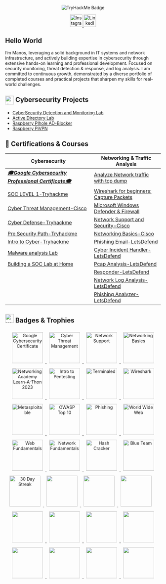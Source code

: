 

<p align="center">
  <img src="https://tryhackme-badges.s3.amazonaws.com/manolis25.png" alt="TryHackMe Badge" />
</p>
<p align="center">
  <a href="https://instagram.com/manolis.atsas" target="_blank">
    <img src="https://img.icons8.com/fluent/48/000000/instagram-new.png" alt="Instagram" width="40px"/>
  </a>
  <a href="https://linkedin.com/in/manolis-atsas" target="_blank">
    <img src="https://img.icons8.com/fluent/48/000000/linkedin.png" alt="LinkedIn" width="40px"/>
  </a>
</p>

## Hello World
I’m Manos, leveraging a solid background in IT systems and network infrastructure, and actively building expertise in cybersecurity through extensive hands-on learning and professional development. Focused on security monitoring, threat detection & response, and log analysis. I am committed to continuous growth, demonstrated by a diverse portfolio of completed courses and practical projects that sharpen my skills for real-world challenges.

## <img src="https://img.icons8.com/color/48/concept.png" alt="concept" width="28" height="28" style="vertical-align:middle;"/> Cybersecurity Projects
  - [CyberSecurity Detection and Monitoring Lab](https://github.com/ManolisCraftedTech/LabProject)
  - [Active Directory Lab](https://github.com/ManolisCraftedTech/LabProject)
  - [Raspberry PIhole AD-Blocker](https://github.com/ManolisCraftedTech/RaspberryDNS)
  - [Raspberry PiVPN](https://github.com/ManolisCraftedTech/pivpn)
  
## 📜 Certifications & Courses  
| **Cybersecurity** | **Networking & Traffic Analysis** |
|-------------------|-----------------------------------|
| ***[🎓Google Cybersecurity Professional Certificate🎓](https://www.coursera.org/account/accomplishments/specialization/WB5A7986YEUU)*** | [Analyze Network traffic with tcp dump](https://www.coursera.org/account/accomplishments/records/CDJBB5VAL564) | |
| [SOC LEVEL 1-Tryhackme](https://tryhackme-certificates.s3-eu-west-1.amazonaws.com/THM-QHQFIKDBEJ.png) | [Wireshark for beginners: Capture Packets](https://www.coursera.org/account/accomplishments/records/8PWH4S8CG3K8) | |
| [Cyber Threat Management-Cisco](https://www.credly.com/badges/32d4f145-6f64-42a1-b7b7-c3e6d1e2f19e/public_url) | [Microsoft Windows Defender & Firewall](https://www.coursera.org/account/accomplishments/records/UUTGFVNFWDWZ) | |
| [Cyber Defense-Tryhackme](https://tryhackme-certificates.s3-eu-west-1.amazonaws.com/THM-DXOTFDP3AA.png) | [Network Support and Security-Cisco](https://www.credly.com/badges/24c286c0-f8cd-442f-accb-cd52ed628d8f) | |
| [Pre Security Path-Tryhackme](https://tryhackme-certificates.s3-eu-west-1.amazonaws.com/THM-YHQSJTYLDP.png) | [Networking Basics-Cisco](https://www.credly.com/badges/df72e907-2932-48e2-bf14-79944f2cb961) | |
| [Intro to Cyber-Tryhackme](https://tryhackme-certificates.s3-eu-west-1.amazonaws.com/THM-RFEV8BD7LH.png) | [Phishing Email-LetsDefend](https://app.letsdefend.io/my-rewards/detail/ea4986dd-74c9-4f50-b304-27bbd94dc78f) | |
| [Malware analysis Lab](https://app.letsdefend.io/my-rewards/detail/e9819aaacc3244bc9fdd8962e40914ca) | [Cyber Incident Handler-LetsDefend](https://app.letsdefend.io/my-rewards/detail/1716f63a-20e6-4549-aff6-1557a885df03) | |
| [Building a SOC Lab at Home](https://app.letsdefend.io/my-rewards/detail/b8b6654c-3734-4ac8-85d6-2099a2bd6801) | [Pcap Analysis-LetsDefend](https://app.letsdefend.io/my-rewards/detail/7c9fe3b5-b8ec-44c9-a6ed-ce941d0f9ba0) | |
| | [Responder-LetsDefend](https://app.letsdefend.io/my-rewards/detail/34d2529d-bc46-46d5-8f1b-dbd731c6b016) |
| | [Network Log Analysis-LetsDefend](https://app.letsdefend.io/my-rewards/detail/74a2f13f-0354-4329-b6c1-0559547306a3) |
| | [Phishing Analyzer-LetsDefend](https://app.letsdefend.io/my-rewards/detail/421849ec-3ebd-4124-93b7-2f70fd1257bf) |

<h2><img width="28" height="28" src="https://img.icons8.com/color/48/warranty.png" alt="warranty"/> Badges & Trophies</h2>

<div align="center">

<a href="https://www.credly.com/badges/10adc208-de13-4b5d-88f4-a3c0f5053d58" target="_blank" rel="noopener noreferrer">
  <img src="https://i.postimg.cc/rFT2D51D/google-cybersecurity-certificate.png" alt="Google Cybersecurity Certificate" width="100" style="margin:8px;" />
</a>

<a href="https://www.credly.com/badges/32d4f145-6f64-42a1-b7b7-c3e6d1e2f19e/public_url" target="_blank" rel="noopener noreferrer">
  <img src="https://i.postimg.cc/bYkBpxm2/cyber-threat-management.png" alt="Cyber Threat Management" width="100" style="margin:8px;" />
</a>

<a href="https://www.credly.com/badges/24c286c0-f8cd-442f-accb-cd52ed628d8f" target="_blank" rel="noopener noreferrer">
  <img src="https://i.postimg.cc/QN5Xz8Nr/network-support.png" alt="Network Support" width="100" style="margin:8px;" />
</a>

<a href="https://www.credly.com/badges/df72e907-2932-48e2-bf14-79944f2cb961" target="_blank" rel="noopener noreferrer">
  <img src="https://i.postimg.cc/xTKWvqfc/networking-basics.png" alt="Networking Basics" width="100" style="margin:8px;" />
</a>

<a href="https://www.credly.com/badges/4ce417c4-b98e-4f8c-a221-aa2c50e62f6d" target="_blank" rel="noopener noreferrer">
  <img src="https://i.postimg.cc/43y0gj0J/networking-academy-learn-a-thon-2023.png" alt="Networking Academy Learn-A-Thon 2023" width="100" style="margin:8px;" />
</a>

<a href="https://tryhackme.com/manolis25/badges/intro-to-pentesting" target="_blank" rel="noopener noreferrer">
  <img src="https://i.postimg.cc/Vvt1YHKn/Screenshot-2024-02-08-224657-removebg-preview.png" alt="Intro to Pentesting" width="100" style="margin:8px;" />
</a>

<a href="https://tryhackme.com/manolis25/badges/terminaled" target="_blank" rel="noopener noreferrer">
  <img src="https://i.postimg.cc/fLRmHKgq/Screenshot-2024-01-18-213600-removebg-preview.png" alt="Terminaled" width="100" style="margin:8px;" />
</a>

<a href="https://tryhackme.com/manolis25/badges/wireshark" target="_blank" rel="noopener noreferrer">
  <img src="https://i.postimg.cc/rmXB6frj/Screenshot-2024-01-18-214808-removebg-preview.png" alt="Wireshark" width="100" style="margin:8px;" />
</a>

<a href="https://tryhackme.com/manolis25/badges/metasploitable" target="_blank" rel="noopener noreferrer">
  <img src="https://i.postimg.cc/VvRv0rwy/Screenshot-2024-01-18-213620-removebg-preview.png" alt="Metasploitable" width="100" style="margin:8px;" />
</a>

<a href="https://tryhackme.com/manolis25/badges/owasp-10" target="_blank" rel="noopener noreferrer">
  <img src="https://i.postimg.cc/NMZS8pgm/Screenshot-2024-01-18-214700-removebg-preview.png" alt="OWASP Top 10" width="100" style="margin:8px;" />
</a>

<a href="https://tryhackme.com/manolis25/badges/phishing" target="_blank" rel="noopener noreferrer">
  <img src="https://i.postimg.cc/YCwkBqBY/Screenshot-2024-01-18-214715-removebg-preview.png" alt="Phishing" width="100" style="margin:8px;" />
</a>

<a href="https://tryhackme.com/manolis25/badges/world-wide-web" target="_blank" rel="noopener noreferrer">
  <img src="https://i.postimg.cc/gkycJ6DN/Screenshot-2024-01-18-213537-removebg-preview.png" alt="World Wide Web" width="100" style="margin:8px;" />
</a>

<a href="https://tryhackme.com/manolis25/badges/web-fund" target="_blank" rel="noopener noreferrer">
  <img src="https://i.postimg.cc/BbK6NY20/Screenshot-2024-01-18-214748-removebg-preview.png" alt="Web Fundamentals" width="100" style="margin:8px;" />
</a>

<a href="https://tryhackme.com/manolis25/badges/network-fundamentals" target="_blank" rel="noopener noreferrer">
  <img src="https://i.postimg.cc/SQfxrv2m/Screenshot-2024-01-18-214641-removebg-preview.png" alt="Network Fundamentals" width="100" style="margin:8px;" />
</a>

<a href="https://tryhackme.com/manolis25/badges/hash-cracker" target="_blank" rel="noopener noreferrer">
  <img src="https://i.postimg.cc/mZPGcpYd/Screenshot-2024-01-18-213457-removebg-preview.png" alt="Hash Cracker" width="100" style="margin:8px;" />
</a>

<a href="https://tryhackme.com/manolis25/badges/blue" target="_blank" rel="noopener noreferrer">
  <img src="https://i.postimg.cc/FRgk0sX4/Screenshot-2024-01-18-213443-removebg-preview.png" alt="Blue Team" width="100" style="margin:8px;" />
</a>

<a href="https://tryhackme.com/manolis25/badges/30-day-streak" target="_blank" rel="noopener noreferrer">
  <img src="https://i.postimg.cc/3xvRgJ2c/Screenshot-2024-01-18-214733-removebg-preview.png" alt="30 Day Streak" width="100" style="margin:8px;" />
</a>
<a href="https://app.letsdefend.io/my-rewards/detail/421849ec-3ebd-4124-93b7-2f70fd1257bf" target="_blank" rel="noopener noreferrer">
 <img src="https://github.com/user-attachments/assets/60033bed-cec6-4397-ba9c-cbd98987c7b4" width="100" style="margin: 8px;" />
 </a>
  <a href="https://app.letsdefend.io/my-rewards/detail/7c9fe3b5-b8ec-44c9-a6ed-ce941d0f9ba0" target="_blank" rel="noopener noreferrer">
  <img src="https://github.com/user-attachments/assets/3ded8112-7cba-4553-a3f5-29c011a4f409" width="100" style="margin: 8px;" />
</a>
 <a href="https://app.letsdefend.io/my-rewards/detail/b8b6654c-3734-4ac8-85d6-2099a2bd6801" target="_blank" rel="noopener noreferrer">
  <img src="https://github.com/user-attachments/assets/42e76652-5b20-466b-9ee6-502bdcb76c3c" width="100" style="margin: 8px;" />
 </a>
 <a href="https://app.letsdefend.io/my-rewards/detail/e9819aaacc3244bc9fdd8962e40914ca
  <img src="https://github.com/user-attachments/assets/9b4803b7-ff7c-4e3a-af99-5996e07dd132" width="100" style="margin: 8px;" />
</a>
 <a href="https://app.letsdefend.io/my-rewards/detail/74a2f13f-0354-4329-b6c1-0559547306a3" target="_blank" rel="noopener noreferrer">
  <img src="https://github.com/user-attachments/assets/6186c0c2-0202-4ad4-9175-782cccff678d" width="100" style="margin: 8px;" />
 </a>
 <a href="https://app.letsdefend.io/my-rewards/detail/34d2529d-bc46-46d5-8f1b-dbd731c6b016" target="_blank" rel="noopener noreferrer">
  <img src="https://github.com/user-attachments/assets/b0cf6119-6ede-4835-b9d4-5dabe8c8b765" width="100" style="margin: 8px;" />
</a>
 <a href="https://app.letsdefend.io/my-rewards/detail/1716f63a-20e6-4549-aff6-1557a885df03" target="_blank" rel="noopener noreferrer">
  <img src="https://github.com/user-attachments/assets/06fe89a7-9a35-4041-ac21-ecabc1ea18c3" width="100" style="margin: 8px;" />
</a>
 <a href="https://app.letsdefend.io/my-rewards/detail/ea4986dd-74c9-4f50-b304-27bbd94dc78f" target="_blank" rel="noopener noreferrer">
  <img src="https://github.com/user-attachments/assets/0c0c32b3-2bd2-4584-95a2-6921693b4278" width="100" style="margin: 8px;" />
</a>
<a href="https://app.letsdefend.io/my-rewards/detail/0f839b43-1d1f-4b8d-b2bb-ec1e61d83a29" target="_blank" rel="noopener noreferrer">
<img src="https://github.com/user-attachments/assets/a7045e80-d0ef-4a7f-b9d8-c7b8ff30fc0a" width="100" style="margin: 8px;" />
</a>
 <a href="https://app.letsdefend.io/my-rewards/detail/8d445935-4345-41d2-bf13-e2a3dab54874" target="_blank" rel="noopener noreferrer">
<img src="https://github.com/user-attachments/assets/6a4db387-8316-41e0-8e56-2715b2a863b5" width="100" style="margin: 8px;" />
</a>
<a href="https://app.letsdefend.io/my-rewards/detail/e35ee934-28ac-4102-afa8-a569fe983544" target="_blank" rel="noopener noreferrer">
  <img src="https://github.com/user-attachments/assets/ce860a9d-080c-4b08-a9f6-3a5df5b3af3f" width="100" style="margin: 8px;" />
  </a>
  
  <a href="https://app.letsdefend.io/my-rewards/detail/ce091604-4717-496d-b6ee-c35a46017f1e" target="_blank" rel="noopener noreferrer">
<img src="https://github.com/user-attachments/assets/801c8e1d-d6ca-4389-953a-5ba469b9da73" width="100" style="margin: 8px;" />
</a>

<a href=" " target="_blank" rel="noopener noreferrer">
</a>

</div>
 
